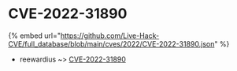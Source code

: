# CVE-2022-31890
{% embed url="https://github.com/Live-Hack-CVE/full_database/blob/main/cves/2022/CVE-2022-31890.json" %}

* reewardius ~> [CVE-2022-31890](https://www.alice-snow.ru/2022/database/cve-2022-31890/cve-2022-31890-reewardius)
